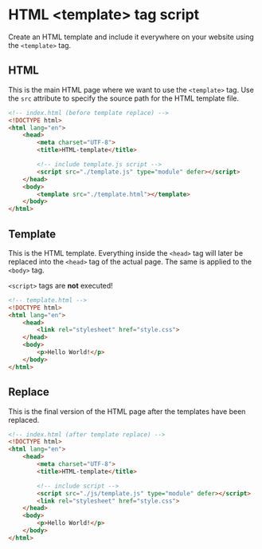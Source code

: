 # HTML \<template\> tag script

Create an HTML template and include it everywhere on your website using the `<template>` tag.

## HTML

This is the main HTML page where we want to use the `<template>` tag. Use the `src` attribute to specify the source path for the HTML template file.

```html
<!-- index.html (before template replace) -->
<!DOCTYPE html>
<html lang="en">
    <head>
        <meta charset="UTF-8">
        <title>HTML-template</title>

        <!-- include template.js script -->
        <script src="./template.js" type="module" defer></script>
    </head>
    <body>
        <template src="./template.html"></template>
    </body>
</html>
```

## Template

This is the HTML template. Everything inside the `<head>` tag will later be replaced into the `<head>` tag of the actual page. The same is applied to the `<body>` tag.

`<script>` tags are **not** executed!

```html
<!-- template.html -->
<!DOCTYPE html>
<html lang="en">
    <head>
        <link rel="stylesheet" href="style.css">
    </head>
    <body>
        <p>Hello World!</p>
    </body>
</html>
```

## Replace

This is the final version of the HTML page after the templates have been replaced.

```html
<!-- index.html (after template replace) -->
<!DOCTYPE html>
<html lang="en">
    <head>
        <meta charset="UTF-8">
        <title>HTML-template</title>

        <!-- include script -->
        <script src="./js/template.js" type="module" defer></script>
        <link rel="stylesheet" href="style.css">
    </head>
    <body>
        <p>Hello World!</p>
    </body>
</html>
```

